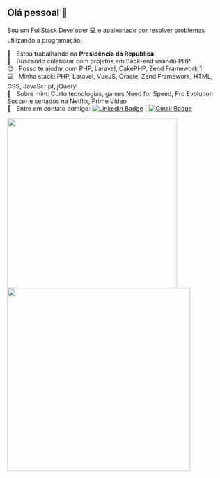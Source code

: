 ## Olá pessoal 👋
Sou um FullStack Developer :computer: e apaixonado por resolver problemas utilizando a programação.


 :rocket:  &nbsp; Estou trabalhando na **Presidência da Republica**
 <br/> :purple_heart: &nbsp; Buscando colaborar com projetos em Back-end usando PHP
 <br/> :blush: &nbsp; Posso te ajudar com PHP, Laravel, CakePHP, Zend Framework 1
 <br/> :computer: &nbsp; Minha stack: PHP, Laravel, VueJS, Oracle, Zend Framework, HTML, CSS, JavaScript, jQuery
 <br/> 💬  &nbsp; Sobre mim: Curto tecnologias, games Need for Speed, Pro Evolution Soccer e seriados na Netflix, Prime Vídeo
 <br/> :email: &nbsp; Entre em contato comigo: [![Linkedin Badge](https://img.shields.io/badge/-felipemjesuss-blue?style=flat-square&logo=Linkedin&logoColor=white&link=https://www.linkedin.com/in/felipemjesuss/)](https://www.linkedin.com/in/felipemjesuss/) 
| 
[![Gmail Badge](https://img.shields.io/badge/-felipemjesus@gmail.com-c14438?style=flat-square&logo=Gmail&logoColor=white&link=mailto:felipemjesus@gmail.com)](mailto:felipemjesus@gmail.com)

<img width="390px" align="left" src="https://github-readme-stats.vercel.app/api/top-langs/?username=felipemjesuss&hide=html&layout=compact" />
<img width="420px" align="left" src="https://github-readme-stats.vercel.app/api?username=felipemjesuss&theme=default" />
